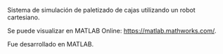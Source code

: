 Sistema de simulación de paletizado de cajas utilizando un robot cartesiano.

Se puede visualizar en MATLAB Online: https://matlab.mathworks.com/.

Fue desarrollado en MATLAB.
